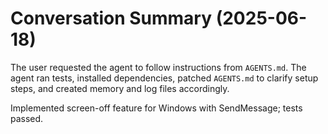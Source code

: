 # Conversation Summary (2025-06-18)

The user requested the agent to follow instructions from `AGENTS.md`. The agent ran tests, installed dependencies, patched `AGENTS.md` to clarify setup steps, and created memory and log files accordingly.

Implemented screen-off feature for Windows with SendMessage; tests passed.
